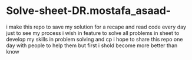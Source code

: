 ﻿# Solve-sheet-DR.mostafa_asaad-
i make this repo to save my solution for a recape and read code every day just to see my process 
i wish in feature to solve all problems in sheet to develop my skills in problem solving and cp 
i hope to share this repo one day with people to help them but first i shold become more better than know 
